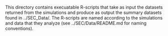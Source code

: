 This directory contains execuatable R-scripts that take as input the datasets returned from the simulations and produce as output the summary datasets found in ../SEC_Data/. The R-scripts are named according to the simulations and data that they analyze (see ../SEC/Data/README.md for naming conventions).
